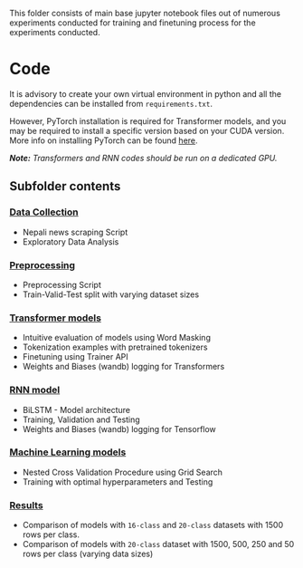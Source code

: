 This folder consists of main base jupyter notebook files out of numerous experiments conducted for training and finetuning process for the experiments conducted.

# Code

It is advisory to create your own virtual environment in python and all the dependencies can be installed from `requirements.txt`.

However, PyTorch installation is required for Transformer models, and you may be required to install a specific version based on your CUDA version. More info on installing PyTorch can be found [here](https://pytorch.org/get-started/locally).

_**Note:** Transformers and RNN codes should be run on a dedicated GPU._

## Subfolder contents

### [Data Collection](https://github.com/Suyogyart/nepali-transformers-evaluation/tree/main/code/data-collection)

* Nepali news scraping Script
* Exploratory Data Analysis

### [Preprocessing](https://github.com/Suyogyart/nepali-transformers-evaluation/tree/main/code/preprocessing)

* Preprocessing Script
* Train-Valid-Test split with varying dataset sizes

### [Transformer models](https://github.com/Suyogyart/nepali-transformers-evaluation/tree/main/code/transformer-models)

* Intuitive evaluation of models using Word Masking
* Tokenization examples with pretrained tokenizers
* Finetuning using Trainer API
* Weights and Biases (wandb) logging for Transformers

### [RNN model](https://github.com/Suyogyart/nepali-transformers-evaluation/tree/main/code/rnn-models)

* BiLSTM - Model architecture
* Training, Validation and Testing
* Weights and Biases (wandb) logging for Tensorflow

### [Machine Learning models](https://github.com/Suyogyart/nepali-transformers-evaluation/tree/main/code/machine-learning-models)

* Nested Cross Validation Procedure using Grid Search
* Training with optimal hyperparameters and Testing

### [Results](https://github.com/Suyogyart/nepali-transformers-evaluation/tree/main/code/results)

* Comparison of models with `16-class` and `20-class` datasets with 1500 rows per class.
* Comparison of models with `20-class` dataset with 1500, 500, 250 and 50 rows per class (varying data sizes)
